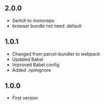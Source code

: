 ## 2.0.0

* Switch to monorepo
* browser bundle not need .default

## 1.0.1

* Changed from parcel-bundler to webpack
* Updated Babel
* Improved Babel config
* Added .npmignore

## 1.0.0

* First version
